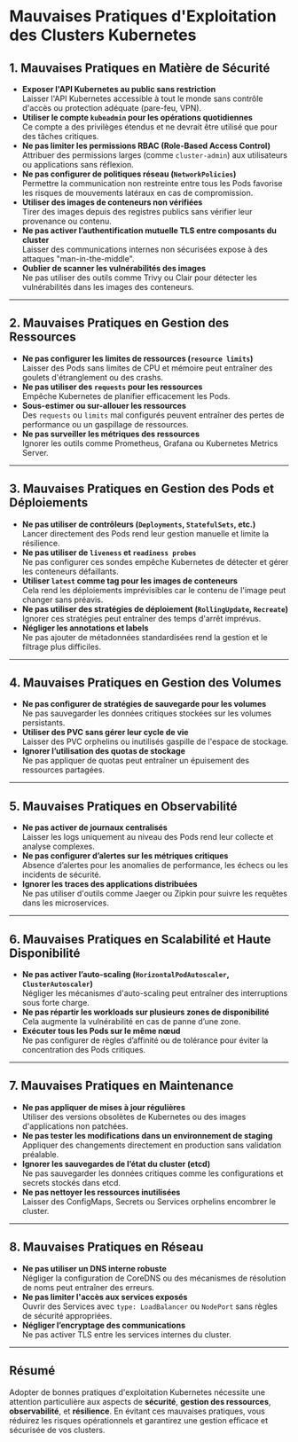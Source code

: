 # Mauvaises Pratiques d'Exploitation des Clusters Kubernetes

## 1. Mauvaises Pratiques en Matière de Sécurité
- **Exposer l'API Kubernetes au public sans restriction**  
  Laisser l'API Kubernetes accessible à tout le monde sans contrôle d'accès ou protection adéquate (pare-feu, VPN).
- **Utiliser le compte `kubeadmin` pour les opérations quotidiennes**  
  Ce compte a des privilèges étendus et ne devrait être utilisé que pour des tâches critiques.
- **Ne pas limiter les permissions RBAC (Role-Based Access Control)**  
  Attribuer des permissions larges (comme `cluster-admin`) aux utilisateurs ou applications sans réflexion.
- **Ne pas configurer de politiques réseau (`NetworkPolicies`)**  
  Permettre la communication non restreinte entre tous les Pods favorise les risques de mouvements latéraux en cas de compromission.
- **Utiliser des images de conteneurs non vérifiées**  
  Tirer des images depuis des registres publics sans vérifier leur provenance ou contenu.
- **Ne pas activer l’authentification mutuelle TLS entre composants du cluster**  
  Laisser des communications internes non sécurisées expose à des attaques "man-in-the-middle".
- **Oublier de scanner les vulnérabilités des images**  
  Ne pas utiliser des outils comme Trivy ou Clair pour détecter les vulnérabilités dans les images des conteneurs.

---

## 2. Mauvaises Pratiques en Gestion des Ressources
- **Ne pas configurer les limites de ressources (`resource limits`)**  
  Laisser des Pods sans limites de CPU et mémoire peut entraîner des goulets d'étranglement ou des crashs.
- **Ne pas utiliser des `requests` pour les ressources**  
  Empêche Kubernetes de planifier efficacement les Pods.
- **Sous-estimer ou sur-allouer les ressources**  
  Des `requests` ou `limits` mal configurés peuvent entraîner des pertes de performance ou un gaspillage de ressources.
- **Ne pas surveiller les métriques des ressources**  
  Ignorer les outils comme Prometheus, Grafana ou Kubernetes Metrics Server.

---

## 3. Mauvaises Pratiques en Gestion des Pods et Déploiements
- **Ne pas utiliser de contrôleurs (`Deployments`, `StatefulSets`, etc.)**  
  Lancer directement des Pods rend leur gestion manuelle et limite la résilience.
- **Ne pas utiliser de `liveness` et `readiness probes`**  
  Ne pas configurer ces sondes empêche Kubernetes de détecter et gérer les conteneurs défaillants.
- **Utiliser `latest` comme tag pour les images de conteneurs**  
  Cela rend les déploiements imprévisibles car le contenu de l'image peut changer sans préavis.
- **Ne pas utiliser des stratégies de déploiement (`RollingUpdate`, `Recreate`)**  
  Ignorer ces stratégies peut entraîner des temps d'arrêt imprévus.
- **Négliger les annotations et labels**  
  Ne pas ajouter de métadonnées standardisées rend la gestion et le filtrage plus difficiles.

---

## 4. Mauvaises Pratiques en Gestion des Volumes
- **Ne pas configurer de stratégies de sauvegarde pour les volumes**  
  Ne pas sauvegarder les données critiques stockées sur les volumes persistants.
- **Utiliser des PVC sans gérer leur cycle de vie**  
  Laisser des PVC orphelins ou inutilisés gaspille de l'espace de stockage.
- **Ignorer l’utilisation des quotas de stockage**  
  Ne pas appliquer de quotas peut entraîner un épuisement des ressources partagées.

---

## 5. Mauvaises Pratiques en Observabilité
- **Ne pas activer de journaux centralisés**  
  Laisser les logs uniquement au niveau des Pods rend leur collecte et analyse complexes.
- **Ne pas configurer d’alertes sur les métriques critiques**  
  Absence d’alertes pour les anomalies de performance, les échecs ou les incidents de sécurité.
- **Ignorer les traces des applications distribuées**  
  Ne pas utiliser d'outils comme Jaeger ou Zipkin pour suivre les requêtes dans les microservices.

---

## 6. Mauvaises Pratiques en Scalabilité et Haute Disponibilité
- **Ne pas activer l’auto-scaling (`HorizontalPodAutoscaler`, `ClusterAutoscaler`)**  
  Négliger les mécanismes d'auto-scaling peut entraîner des interruptions sous forte charge.
- **Ne pas répartir les workloads sur plusieurs zones de disponibilité**  
  Cela augmente la vulnérabilité en cas de panne d’une zone.
- **Exécuter tous les Pods sur le même nœud**  
  Ne pas configurer de règles d’affinité ou de tolérance pour éviter la concentration des Pods critiques.

---

## 7. Mauvaises Pratiques en Maintenance
- **Ne pas appliquer de mises à jour régulières**  
  Utiliser des versions obsolètes de Kubernetes ou des images d'applications non patchées.
- **Ne pas tester les modifications dans un environnement de staging**  
  Appliquer des changements directement en production sans validation préalable.
- **Ignorer les sauvegardes de l’état du cluster (etcd)**  
  Ne pas sauvegarder les données critiques comme les configurations et secrets stockés dans etcd.
- **Ne pas nettoyer les ressources inutilisées**  
  Laisser des ConfigMaps, Secrets ou Services orphelins encombrer le cluster.

---

## 8. Mauvaises Pratiques en Réseau
- **Ne pas utiliser un DNS interne robuste**  
  Négliger la configuration de CoreDNS ou des mécanismes de résolution de noms peut entraîner des erreurs.
- **Ne pas limiter l'accès aux services exposés**  
  Ouvrir des Services avec `type: LoadBalancer` ou `NodePort` sans règles de sécurité appropriées.
- **Négliger l’encryptage des communications**  
  Ne pas activer TLS entre les services internes du cluster.

---

## Résumé
Adopter de bonnes pratiques d'exploitation Kubernetes nécessite une attention particulière aux aspects de **sécurité**, **gestion des ressources**, **observabilité**, et **résilience**. En évitant ces mauvaises pratiques, vous réduirez les risques opérationnels et garantirez une gestion efficace et sécurisée de vos clusters.
